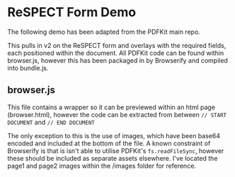 # ReSPECT Form Demo

The following demo has been adapted from the PDFKit main repo.

This pulls in v2 on the ReSPECT form and overlays with the required fields, each positioned within the document.
All PDFKit code can be found within browser.js, however this has been packaged in by Browserify and compiled into bundle.js.

## browser.js

This file contains a wrapper so it can be previewed within an html page (browser.html), however the code can be extracted from between `// START DOCUMENT` and `// END DOCUMENT`

The only exception to this is the use of images, which have been base64 encoded and included at the bottom of the file. A known constraint of Browserify is that is isn't able to utilise PDFKit's `fs.readFileSync`, however these should be included as separate assets elsewhere. I've located the page1 and page2 images within the /images folder for reference.
